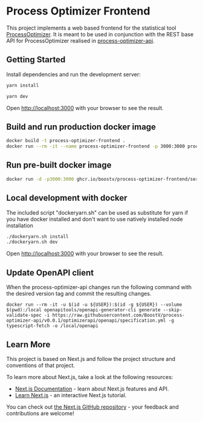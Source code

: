 # Process Optimizer Frontend

This project implements a web based frontend for the statistical tool [ProcessOptimizer](https://github.com/novonordisk-research/ProcessOptimizer). It is meant to be used in conjunction with the REST base API for ProcessOptimizer realised in [process-optimizer-api](https://github.com/BoostV/process-optimizer-api).

## Getting Started

Install dependencies and run the development server:

```bash
yarn install
```

```bash
yarn dev
```

Open [http://localhost:3000](http://localhost:3000) with your browser to see the result.

## Build and run production docker image

```bash
docker build -t process-optimizer-frontend .
docker run --rm -it --name process-optimizer-frontend -p 3000:3000 process-optimizer-frontend
```

## Run pre-built docker image 

```bash
docker run -d -p3000:3000 ghcr.io/boostv/process-optimizer-frontend/server:main
```
## Local development with docker

The included script "dockeryarn.sh" can be used as substitute for yarn if you have docker installed and don't want to use natively installed node installation

```bash
./dockeryarn.sh install
./dockeryarn.sh dev

```

Open [http://localhost:3000](http://localhost:3000) with your browser to see the result.

## Update OpenAPI client

When the process-optimizer-api changes run the following command with the desired version tag and commit the resulting changes.

    docker run --rm -it -u $(id -u ${USER}):$(id -g ${USER}) --volume $(pwd):/local openapitools/openapi-generator-cli generate --skip-validate-spec -i https://raw.githubusercontent.com/BoostV/process-optimizer-api/v0.0.1/optimizerapi/openapi/specification.yml -g typescript-fetch -o /local/openapi 

## Learn More

This project is based on Next.js and follow the project structure and conventions of that project.

To learn more about Next.js, take a look at the following resources:

- [Next.js Documentation](https://nextjs.org/docs) - learn about Next.js features and API.
- [Learn Next.js](https://nextjs.org/learn) - an interactive Next.js tutorial.

You can check out [the Next.js GitHub repository](https://github.com/vercel/next.js/) - your feedback and contributions are welcome!

